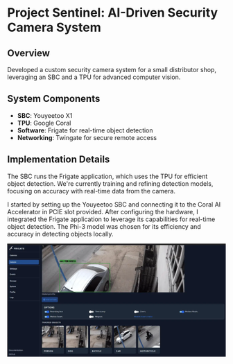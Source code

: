 # Project Sentinel: AI-Driven Security Camera System

## Overview
Developed a custom security camera system for a small distributor shop, leveraging an SBC and a TPU for advanced computer vision.

## System Components
- **SBC**: Youyeetoo X1
- **TPU**: Google Coral
- **Software**: Frigate for real-time object detection
- **Networking**: Twingate for secure remote access

## Implementation Details
The SBC runs the Frigate application, which uses the TPU for efficient object detection. We're currently training and refining detection models, focusing on accuracy with real-time data from the camera.

I started by setting up the Youyeetoo SBC and connecting it to the Coral AI Accelerator in PCIE slot provided. After configuring the hardware, I integrated the Frigate application to leverage its capabilities for real-time object detection. The Phi-3 model was chosen for its efficiency and accuracy in detecting objects locally.

![Frigate Dashboard](assets/images/frigate-dashboard.png)
